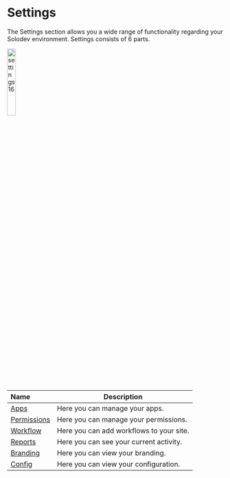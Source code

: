 # Settings

The Settings section allows you a wide range of functionality regarding your Solodev environment. Settings consists of 6 parts.

<img src="../../../images/settings16.jpg" alt="settings16" style="width: 20%; display: block"></a>

**Name** | **Description** 
:--- | ---
<a href="/admin/settings/apps/">Apps</a> | Here you can manage your apps. 
<a href="/admin/settings/permissions/">Permissions</a> | Here you can manage your permissions.
<a href="/admin/settings/workflow/">Workflow</a> | Here you can add workflows to your site.
<a href="/admin/settings/reports/">Reports</a> | Here you can see your current activity.
<a href="/admin/settings/branding/">Branding</a> | Here you can view your branding.
<a href="/admin/settings/config/">Config</a> | Here you can view your configuration.